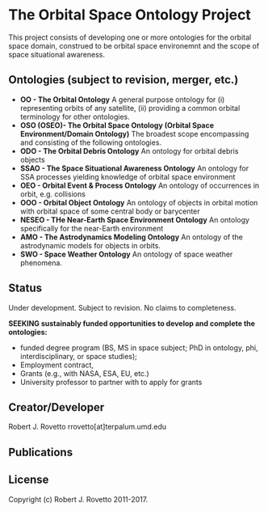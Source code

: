 # The Orbital Space Ontology Project
This project consists of developing one or more ontologies for the orbital space domain, construed to be orbital space environemnt and the scope of space situational awareness. 

## Ontologies (subject to revision, merger, etc.)
* **OO - The Orbital Ontology**
  A general purpose ontology for (i) representing orbits of any satellite, (ii) providing a common orbital terminology for other ontologies.
* **OSO (OSEO)- The Orbital Space Ontology (Orbital Space Environment/Domain Ontology)**
  The broadest scope encompassing and consisting of the following ontologies.
* **ODO - The Orbital Debris Ontology**
  An ontology for orbital debris objects
* **SSAO - The Space Situational Awareness Ontology**
  An ontology for SSA processes yielding knowledge of orbital space environment 
* **OEO - Orbital Event & Process Ontology**
  An ontology of occurrences in orbit, e.g. collisions
* **OOO - Orbital Object Ontology**
  An ontology of objects in orbital motion with orbital space of some central body or barycenter
* **NESEO - THe Near-Earth Space Environment Ontology**
  An ontology specifically for the near-Earth environment
* **AMO - The Astrodynamics Modeling Ontology**
  An ontology of the astrodynamic models for objects in orbits. 
* **SWO - Space Weather Ontology**
  An ontology of space weather phenomena.

## Status
Under development.
Subject to revision.
No claims to completeness.

**SEEKING sustainably funded opportunities to develop and complete the ontologies:**
* funded degree program (BS, MS in space subject; PhD in ontology, phi, interdisciplinary, or space studies); 
* Employment contract, 
* Grants (e.g., with NASA, ESA, EU, etc.)
* University professor to partner with to apply for grants 

## Creator/Developer
Robert J. Rovetto
rrovetto[at]terpalum.umd.edu

## Publications


## License
Copyright (c) Robert J. Rovetto 2011-2017.
